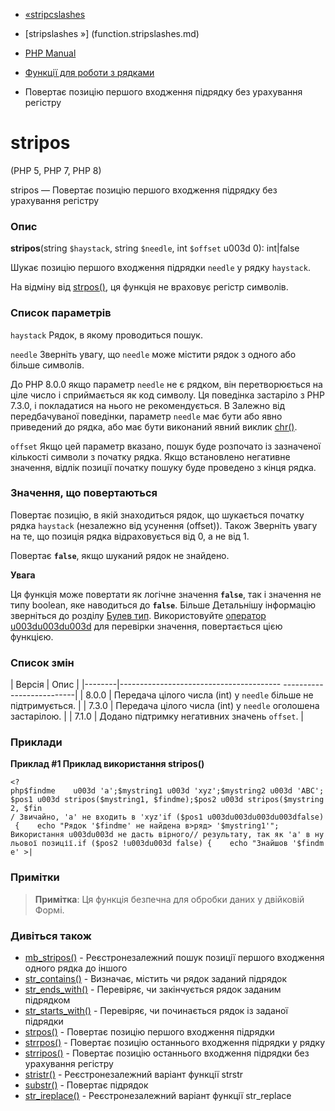 - [«stripcslashes](function.stripcslashes.md)
- [stripslashes »] (function.stripslashes.md)

- [PHP Manual](index.md)
- [Функції для роботи з рядками](ref.strings.md)
- Повертає позицію першого входження підрядку без урахування регістру

# stripos

(PHP 5, PHP 7, PHP 8)

stripos — Повертає позицію першого входження підрядку без урахування
регістру

### Опис

**stripos**(string `$haystack`, string `$needle`, int `$offset` u003d 0):
int\|false

Шукає позицію першого входження підрядки `needle` у рядку `haystack`.

На відміну від [strpos()](function.strpos.md), ця функція не враховує
регістр символів.

### Список параметрів

`haystack`
Рядок, в якому проводиться пошук.

`needle`
Зверніть увагу, що `needle` може містити рядок з одного або більше
символів.

До PHP 8.0.0 якщо параметр `needle` не є рядком, він
перетворюється на ціле число і сприймається як код символу. Ця поведінка
застаріло з PHP 7.3.0, і покладатися на нього не рекомендується. В
Залежно від передбачуваної поведінки, параметр `needle` має бути
або явно приведений до рядка, або має бути виконаний явний виклик
[chr()](function.chr.md).

`offset`
Якщо цей параметр вказано, пошук буде розпочато із зазначеної кількості
символи з початку рядка. Якщо встановлено негативне значення, відлік
позиції початку пошуку буде проведено з кінця рядка.

### Значення, що повертаються

Повертає позицію, в якій знаходиться рядок, що шукається
початку рядка `haystack` (незалежно від усунення (offset)). Також
Зверніть увагу на те, що позиція рядка відраховується від 0, а не від
1.

Повертає **`false`**, якщо шуканий рядок не знайдено.

**Увага**

Ця функція може повертати як логічне значення **`false`**, так і
значення не типу boolean, яке наводиться до **`false`**. Більше
Детальнішу інформацію зверніться до розділу [Булев
тип](language.types.boolean.md). Використовуйте [оператор
u003du003du003d](language.operators.comparison.md) для перевірки значення,
повертається цією функцією.

### Список змін

| Версія | Опис |
|--------|---------------------------------------- --------------------------|
| 8.0.0 | Передача цілого числа (int) у `needle` більше не підтримується. |
| 7.3.0 | Передача цілого числа (int) у `needle` оголошена застарілою. |
| 7.1.0 | Додано підтримку негативних значень `offset`. |

### Приклади

**Приклад #1 Приклад використання **stripos()****

` <?php$findme    u003d 'a';$mystring1 u003d 'xyz';$mystring2 u003d 'ABC';$pos1 u003d stripos($mystring1, $findme);$pos2 u003d stripos($mystring2, $fin / Звичайно, 'a' не входить в 'xyz'if ($pos1 u003du003du003du003dfalse) {    echo "Рядок '$findme' не найдена в>ряд> '$mystring1'"; Використання u003du003d не дасть вірного// результату, так як 'a' в нульової позиції.if ($pos2 !u003du003d false) {    echo "Знайшов '$findme' >| `

### Примітки

> **Примітка**: Ця функція безпечна для обробки даних у двійковій
> Формі.

### Дивіться також

- [mb_stripos()](function.mb-stripos.md) - Реєстронезалежний пошук
позиції першого входження одного рядка до іншого
- [str_contains()](function.str-contains.md) - Визначає, містить
чи рядок заданий підрядок
- [str_ends_with()](function.str-ends-with.md) - Перевіряє,
чи закінчується рядок заданим підрядком
- [str_starts_with()](function.str-starts-with.md) - Перевіряє,
чи починається рядок із заданої підрядки
- [strpos()](function.strpos.md) - Повертає позицію першого
входження підрядки
- [strrpos()](function.strrpos.md) - Повертає позицію останнього
входження підрядки у рядку
- [strripos()](function.strripos.md) - Повертає позицію останнього
входження підрядки без урахування регістру
- [stristr()](function.stristr.md) - Реєстронезалежний варіант
функції strstr
- [substr()](function.substr.md) - Повертає підрядок
- [str_ireplace()](function.str-ireplace.md) - Реєстронезалежний
варіант функції str_replace
